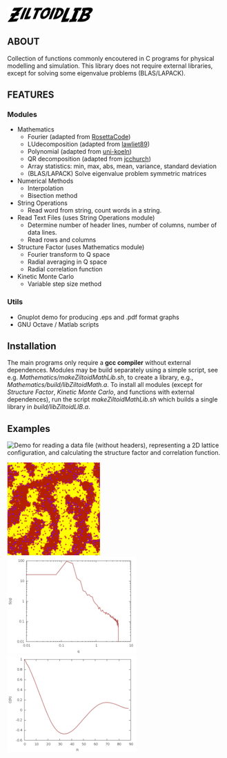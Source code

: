 <img src="doc/ZiltoidLIB.png" alt="img" width="200"/>

## ABOUT

Collection of functions commonly encoutered in C programs for physical modelling and simulation.
This library does not require external libraries, except for solving some eigenvalue problems (BLAS/LAPACK).


## FEATURES

### Modules

* Mathematics
  * Fourier (adapted from [RosettaCode](https://github.com/acmeism/RosettaCodeDatatree/948b86eafab0e034330a3b6c31617370c6cca2fc/Task/Fast-Fourier-transform/C))
  * LUdecomposition (adapted from [lawliet89](https://github.com/lawliet89/DoolittleDeterminant))
  * Polynomial (adapted from [uni-koeln](http://van-der-waals.pc.uni-koeln.de/quartic/quintic_C.c))
  * QR decomposition (adapted from [jcchurch](https://github.com/jcchurch/C-Linear-Algebra))
  * Array statistics: min, max, abs, mean, variance, standard deviation 
  * (BLAS/LAPACK) Solve eigenvalue problem symmetric matrices
* Numerical Methods
  * Interpolation
  * Bisection method
* String Operations
  * Read word from string, count words in a string.
* Read Text Files (uses String Operations module)
  * Determine number of header lines, number of columns, number of data lines.
  * Read rows and columns
* Structure Factor (uses Mathematics module)
  * Fourier transform to Q space
  * Radial averaging in Q space
  * Radial correlation function
* Kinetic Monte Carlo 
  * Variable step size method

### Utils

* Gnuplot demo for producing .eps and .pdf format graphs 
* GNU Octave / Matlab scripts


## Installation

The main programs only require a **gcc compiler** without external dependences.
Modules may be build separately using a simple script, see e.g. *Mathematics/makeZiltoidMathLib.sh*, to create a library, e.g., *Mathematics/build/libZiltoidMath.a*.
To install all modules (except for *Structure Factor*, *Kinetic Monte Carlo*, and functions with external dependences), run the script *makeZiltoidMathLib.sh* which builds a single library in *build/libZiltoidLIB.a*. 





## Examples

![Demo](https://github.com/CharleySchaefer/ZiltoidLIB/tree/master/StructureFactor/Demo) for reading a data file (without headers), representing a 2D lattice configuration, and calculating the structure factor and correlation function.

<img src="https://raw.githubusercontent.com/CharleySchaefer/ZiltoidLIB/master/StructureFactor/Demo/matrix.png" alt="drawing" width="215"/>  <img src="https://raw.githubusercontent.com/CharleySchaefer/ZiltoidLIB/master/StructureFactor/Demo/SF.png" alt="drawing" width="300"/>   <img src="https://raw.githubusercontent.com/CharleySchaefer/ZiltoidLIB/master/StructureFactor/Demo/CF.png" alt="drawing" width="300"/>
